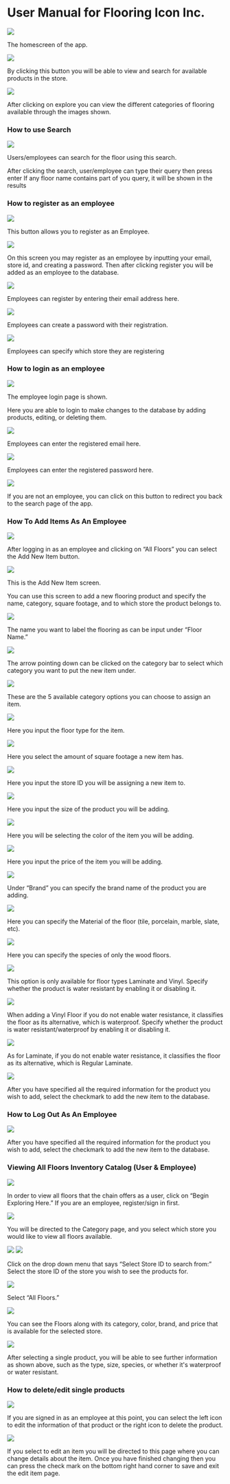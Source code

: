 # User Manual for Flooring Icon Inc.
![](https://lh6.googleusercontent.com/T944zzBTHIWLNcTccHJcspaWyuCb0YkOO2LGaEn3Myt4BENVI1Hu4s1DdZCO3g45w4D2DxBBTVieH4On1__GiKFQtZ8mbzNbdM3WCV2gOJSDD2B3aq9mzEvIzAmRlrWl0Kbkbo20)

The homescreen of the app.

![](https://lh4.googleusercontent.com/Qi--yUJDxvKm_KBH116lOYENLfmCvN-qZllU7z9i-U09O_96dOSvCL-7zK0H3BeqDJ0jq8hWou2edPH322HbMPYLSflM4HQxIhoSTE_e9LfdC-h5jbHxrvvCW-t6EIJNVSfBQozK)

By clicking this button you will be able to view and search for available products in the store.

![](https://lh3.googleusercontent.com/THGdbVskWDZMvv0UDBPFGCJWI6zeT9Cq31wQHh1uN_26A1O02t0hJEg550_2z_AqFUFNzEfbBuSnCy5O4swiCkqmBGQBjIhYZDZhmFa8Wel3TC82Q51sQwTVajPYTUBSeaWSoA9f2s7PocWsaQ)

After clicking on explore you can view the different categories of flooring available through the images shown.

### How to use Search

![](https://lh6.googleusercontent.com/VL5_UYFNR9CdwHBnfw7o1C6KGXI32bCBy6gtPMmxbnyEX6ytCb0vJH5EDQIIMzsbpoh-S4yk6mcplBTob-PolOac_HqHl7W5ImeXlQmICc6lLcQL_hXJXRwU_Rn_RIzZsjpW0Gaq)

Users/employees can search for the floor using this search.

After clicking the search, user/employee can type their query then press enter
If any floor name contains part of you query, it will be shown in the results

### How to register as an employee
![](https://lh6.googleusercontent.com/UlfG6tdK0YRkrFARzcJdJJASWhIophvSN8iWGrbtxmciqUZ1kXq8TKcxhmoWDPT7t169t5n0NMGhZDlWKcXJe1I9inJF8je8IO3W7VDCcrlELKZ_5uqPx2tWB67oVzUbxGs7v7bd)

This button allows you to register as an Employee.

![](https://lh3.googleusercontent.com/cdPrH3dXVvCGo5hsMfXo4M_9ogVqcTLK-nSbcoEh1oO7JIdeaeRl1hmrVs_WVgZy0WFLcZXbZjzMEnCb4Rb1_5DFiTtustRzmCh6Wi9DVhhvlMGVrMddJHZDnN4Z1FxulwEJvQ0x)

On this screen you may register as an employee by inputting your email, store id, and creating a password. Then after clicking register you will be added as an employee to the database.

![](https://lh6.googleusercontent.com/oKG1I0uKbBek4xC_k8y4_NgknE_dpPECkcnHuX5IVct8k40b4RJIawx9wKSDWobt50W7l6_BWLO04tAu07CbO7heRa91iMRfFzOTqImlK-MSz7XJsaxQMfOvTEaYiJqk6LvQK5bi)

Employees can register by entering their email address here.

![](https://lh6.googleusercontent.com/UeguqZkARznHAqlNJlYOZPGb-gm2e_cNvjZHMtbKnO_Ss85h2H-s03dLtOyWjtlMTMPRBtAXXEXH5VV2GK6lj0EYwTzdPeOIC9SlTCdOsOjSn5q_arCmbsAMphoCiTToxxvw75sP)

Employees can create a password with their registration.

![](https://lh5.googleusercontent.com/2mgdPAcRmodLs2ex9UhmE0V8ySuiwl4tUbR_a0TjvuAH1axLYC-0k1wDSJ20KgqIRoNwWGkLj6Hs3TxvcgOaq5hVKfuWNZxC03m7CUkJT7KOq8m4mpV9Jl6R-gqBAuRNy9zgPpgL)

Employees can specify which store they are registering

### How to login as an employee

![](https://lh4.googleusercontent.com/16F-50CxU5FTM3jX0HRp2PLruwTV5bkNa-jdvJdL0_zTdiK4jwEyBnyP6hFeY9a_8CNiDi7UDcUtBbdhJCyi5AJPW8a9kPEfrMTz9EuJ86MvJ3iwKY5CUOdFl_yn-xl2l_VpJoHN)

The employee login page is shown.

Here you are able to login to make changes to the database by adding products, editing, or deleting them.

![](https://lh4.googleusercontent.com/6bLCQAVg8MRi1G8sUM0t2Ntygm4eIP3Ag6kYdFSx4jTJqHxfQea_1yNZdnUElGkr4XsQBQlbHth1qbFG5f7lk6cKUzrCeOwocq2z_bwLhfjqndYhXqruEB_XmbUfSoSs29A0YKIR)

Employees can enter the registered email here.

![](https://lh4.googleusercontent.com/Y3GFzHtzUZycDjDUXj5IRIWkZwEsRqwrcayFEMGrDpjIJpq4LoYKp6kqMQwOg9UmIQWxQua0vAQY-F8FFoDIo9MHLOx5qh4lm3cxYiecKfa_qlV0myRaVMwbkNK-ZZ348R79nBV_)

Employees can enter the registered password here.

![](https://lh6.googleusercontent.com/qRXMheZp3AyoEk2zR2bf11V_QFEDuy87loZQ9pxqdZwZAHJIJDkZtAzLM4tmgam3N2Bt484kIpUuUKE5VhL8fak9XmPAxBw1TJ6ukuhDqS9GoQkg_9QBAsgOw8UVRrlCGPI4_T6O)

If you are not an employee, you can click on this button to redirect you back to the search page of the app.

### How To Add Items As An Employee

![](https://lh6.googleusercontent.com/r9t3FIhTzhGddIGC7KEXSq9vLns8bjeiS8Vthm3QwgEqNbvd0M32WApVirZ67oieLPDF2tdSukPL4UHQ0ol0JljafJP2eXxQ7Y10tv8bKCFESOgbcy3V2B1DzNLTsc8f8I_keU4-)

After logging in as an employee and clicking on “All Floors” you can select the Add New Item button.

![](https://lh3.googleusercontent.com/ZSGbFAMLWs7CfxrvSbWA3yQGiXcEz0esh8v4uML9oZ9FXiWnpGjuqg3gNFmw1w12E9N0NnvSqUf61RAQSriqe1MjNLX-xJvlRpWpp5y0LhsPDd2YZVnPZJ8YnXHYSLeQ9nrDy4hg)

This is the Add New Item screen.

You can use this screen to add a new flooring product and specify the name, category, square footage, and to which store the product belongs to.

![](https://lh4.googleusercontent.com/4TLsQPffmikPn-vcYNjrez-5_Ldxyn7UwvghrsmfBjNd9zDDLn-pXiOiHXZcsRSZdHDw5AKzqav8eTZw0ODtFGL_3rIcDZZjyEe0Dk308Ek5YQj4odTYKx9zVVSyQtaRPelreig6)

The name you want to label the flooring as can be input under “Floor Name.”

![](https://lh5.googleusercontent.com/Jlu6d6QuOMF-w0E-nj9-FRcTfA8apHgdOZ8z94dET_fCBugUI-z5KKhkRWp89MaxfKV0wFr8-sRvNvlwql0P0p8cUuN--CbZ5188BsFNKz9PiN0ioFi7y0hl9G_r2bFQWSmLO9Dv)

The arrow pointing down can be clicked on the category bar to select which category you want to put the new item under.

![](https://lh4.googleusercontent.com/xE-KLnixzDl93hhDprdEdq2H40dTtESPF1kCqYoqf8eWFESxs17tR75R17H7qHaIiRudpJpBLOQaWthH_T8p8SV2Z7fV2-0xzwDF_j1JLuCuTUr8Sb_styJktEFlE5NodBxJQNe6)

These are the 5 available category options you can choose to assign an item.

![](https://lh5.googleusercontent.com/B92CDCNQKjma7mfrB1FskqVFkMh0bgPjsVcyajFOEeXKgubF-06JBVK_YnmKG8w9QfRXDmEg0qxfxf16mmKacZeINzhZzBoHoq5cVU0OtiN1k18MkTkbfKjksFZK-5bD8Q05tSmr)

Here you input the floor type for the item.

![](https://lh6.googleusercontent.com/ppZCfWmeA3TMllMwtUQOSU7jhrqsCQTwLyOE77Lhwkmt-63EUYwJKin6uB8u6eF6icyJkqO9dgRuQo7SplSqQsoWwjUnqjwAXWzb3Xl8jF4XEeHjtydnKXTbrl6KAcRqKrkea1Ty)

Here you select the amount of square footage a new item has.

![](https://lh3.googleusercontent.com/e1T4Jn82RMdTAdkoSZcNyG11Dmr-xjwbzHyH4oRzbM4-4dTLZgV3DA_nAOvZTC4OmhWKYdYQBXasdqb9oguBfd7bY2Ejx7uTjT_DqmPtHgsBVDOyK53XvklRhedzR-5dwGLojfbq)

Here you input the store ID you will be assigning a new item to.

![](https://lh3.googleusercontent.com/gnOJ5ZWk2WphEA2jmeiTuHIMSIXvsmfIVTBAmAnsNbORz7CcgQK6Za8PayALE4t8WmoTdE0GoKr1NXS3cDndii2lRTcKnz4OPael3OwrSnQdDNr4oD0yqSX72S_bwTwBnuQ64iP7)

Here you input the size of the product you will be adding.

![](https://lh3.googleusercontent.com/EHAs86nNicp8Bznw9tzxClBdvQVFG0tvoJkA4BvKPQBTNBUCvCzP9gWc7P94EEXKkPEg0M0lFCTl82Cs4bzN91IhFfPZyj_n-YnR7-IPnQwyI-fUgPYwZS6zKCLFcxEMO1A-43ey)

Here you will be selecting the color of the item you will be adding.

![](https://lh3.googleusercontent.com/fs5HzlTGHAYqSoUoXMSHpRvqYLtFkEznt4hA2a2zhGWkT2hsfJOiEYAQ_vJyJeZOaXT4rS4oui78gQPksKsp98aj4tAYSnOHVlAHLxPDvkVAeDFJ_zNXl46Iw3FKAABqyC5FscI6)

Here you input the price of the item you will be adding.

![](https://lh4.googleusercontent.com/jhOZoCH_IgAOZAOTTE0JqcCtYrQj0uNl2kSVwUyBvxQFjb6nQrZdu20Is7Y8opAStiLoXeXNpGjUUbdIUcJzs99_Ksz0HqBVlNPX4nASAvfhjRaObkE-2wkj1_l7-2dox1Z8CeZwszrj-2K5hQ)

Under “Brand” you can specify the brand name of the product you are adding.

![](https://lh3.googleusercontent.com/dls_hGwlmyv0C0SqoQ7yx9XLon1G1qC51BAKGSR5bvzGC8xdry9yIHNygYW18ewRMNDM1BQd49EXzW8jXNQsJyyAKmuNVnMJcMUZGbn5NO_vVQ5YCz5puEGWCO8WX2bnR_q-cU73KhIzlnoTWw)

Here you can specify the Material of the floor (tile, porcelain, marble, slate, etc).

![](https://lh4.googleusercontent.com/7_Fu7VtMs9AB3IjTt4fLONtkZTWcLAyVhMdm5oFeaYQd-FW0GaPLAeKWzc2wJy-hrFPfyfsO5MEVZDqYksyUaX2Q6-0kLM86FfDc0v8Mbq1ffp8AMCi7gleqSXFKCjY3s4g2elAEWw9ApVwJRQ)

Here you can specify the species of only the wood floors.

![](https://lh5.googleusercontent.com/_pzNzQl2TlqNzf4N_ARZxl23DYNG4HTFzFRVNPEIW5Dbcp4AqNLh75Wg3EM5R52zijd7OGy2n7Ee11wpUb66DHGcZyjDRnURYZfrUc_lqR-wAemm5Tgr_p3Fu1nc5nqoQMsjT-fUvypV4l_brA)

This option is only available for floor types Laminate and Vinyl. Specify whether the product is water resistant by enabling it or disabling it.

![](https://lh3.googleusercontent.com/kr0F93o1dKHibbewFrC-tOR3LaVkc_MDL7sUo6C0zYO6yGYZNrE_kTMkwncgVyFNTflig_qIRj6kevLQE9y7-oEvLVLcpgGt8CCqxw48m9zUxKjAgpENzZFQpPckUfWWEmIyP9KG_cfut7tgIQ)

When adding a Vinyl Floor if you do not enable water resistance, it classifies the floor as its alternative, which is waterproof. Specify whether the product is water resistant/waterproof by enabling it or disabling it.

![](https://lh3.googleusercontent.com/x9BOVv_CZh-uAfl7i--CZ9aTIMbKfAA17t7ssb45POweI96Mg1dOnUpLgkn_38o_Cupmx8a4G9F5C26laNw0Ld2fmUbx3JFY8I8xCtB1B6ib7KPrFV0ywbuh9lQVuSXCgkXFBye1sRei7GZ9Wg)

As for Laminate, if you do not enable water resistance, it classifies the floor as its alternative, which is Regular Laminate.

![](https://lh5.googleusercontent.com/E1eTcCMbC-acUhKHcBMsJLX_mt2MqZKp4tZ-TqQBhix5fpdajnyWCLObybHZNxzFEgFBCYBxILZRRT377wtyyiC1IyFpl-lIDX4c_7wQkiYs-i8nKQ7amYWj_zmcIR5mIlwhasGYd9FgRMlUbA)

After you have specified all the required information for the product you wish to add, select the checkmark to add the new item to the database.

### How to Log Out As An Employee

![](https://lh4.googleusercontent.com/zPaX1sac_thqCx2JTg9I-zjG6u9Z4AbrtaMfsjUHn0QG2__MiXuVDlRKF3lBC26FrqqXVlEL1iiHXc7oZbTDv8pZchdPAEBLmGSRe0CpGNL5zOkRwI_c1pwgDUMfrxDLsLKJSw14BbIdzH591A)

After you have specified all the required information for the product you wish to add, select the checkmark to add the new item to the database.


### Viewing All Floors Inventory Catalog (User & Employee)

![](https://lh5.googleusercontent.com/miLF8bTMTbKRYRA2nzLGIHkgWT2Ufl5q3sheY2iZ3AIPgInkZAOIL2Ta1lo06HOqN02Hyi2mWIjAxnA787W8D2wxkgKBkwZFFYBKW7g5_XT3wy8nR1qqRV3GRh3zIBhfdvKRCbr_Y4v6YhWMFQ)

In order to view all floors that the chain offers as a user, click on “Begin Exploring Here.” If you are an employee, register/sign in first.

![](https://lh3.googleusercontent.com/THGdbVskWDZMvv0UDBPFGCJWI6zeT9Cq31wQHh1uN_26A1O02t0hJEg550_2z_AqFUFNzEfbBuSnCy5O4swiCkqmBGQBjIhYZDZhmFa8Wel3TC82Q51sQwTVajPYTUBSeaWSoA9f2s7PocWsaQ)

You will be directed to the Category page, and you select which store you would like to view all floors available.

![](https://lh6.googleusercontent.com/JzErZFReJrSRs9sasXBfyfG9QoSktdn4HYSXvUDicR76TzEsOfdzh3qho85Koe5G2kTDhKFnxv9HLfnImGOvkxEnizwWQKy74rv_NkjfbAuPFKVd5-JdnTrGZo_dVHRJtnZg6FV6B50x3-fS0w)
![](https://lh4.googleusercontent.com/xg34g61kS-x4Qs4WH47rySFaMc5bnKa840d7z7zj8vM2Vagr3JGxsQl65CyMHJVSj2PYWcq5uLkgq-oSLeO96qNfBdyAaQTQCIvY_DcJf8CD0EcIAxletOkQf1rF3t32AqxvHc5hr_XV54OY2A)

Click on the drop down menu that says “Select Store ID to search from:” Select the store ID of the store you wish to see the products for.

![](https://lh5.googleusercontent.com/C5h-sQ1kRlsXEXa9q1sNymtUOBfIBE4shniZo2CZXs7GCUuErIgt1nSCkD91sFrJmk4uSQ2G8LB1TwyIZOKyPMuVWbIhqqmlbyEn32f5jE53UlgRnHuUhBCBrDBgYGZZ_O-PZC2KEM0D4Ku9Fg)

Select “All Floors.”

![](https://lh3.googleusercontent.com/rppmTKC1CdID4IVZOqpsniuc5Jy67xMMsPFqQZJ6ZqSMZu77EWcbICjtBYo2iJcB-g6ndlySy-V1xJDugbyf09G3FnOK_fqk7M3nyzISDJxE9Ckp9Az0jQAiKt1bQ-vo57zFDRLjH8AsrS79EQ)

You can see the Floors along with its category, color, brand, and price that is available for the selected store.

![](https://lh5.googleusercontent.com/nxM0UVG4asVs8P2Wjf_2c7YUnJFgb1cTlzvSn2-QcDdn01g-wdP07nSWmq0wi2YiWlUjWBTVGhLktm6Pq0kJtVmPyWh6OjtWqTi7CRDH3d7xULzEXws5iSfLygXF4_aZ9AuDWcHf_07LnASvOA)

After selecting a single product, you will be able to see further information as shown above, such as the type, size, species, or whether it's waterproof or water resistant.

### How to delete/edit single products

![](https://lh3.googleusercontent.com/saWw3WjfQJI52BDNY-_g9Bh4K2OKMILrRkQ7d-VgKFD8eRAAkNKzRQXa_Q7MaoFX2ewoXTcPo11RibVRomXY9i8IDg19KGgfgfyGDTd2vUWoD9wEBo2aQZuDfJ4qLTTm5feuHD4Acj9W9LCFbg)

If you are signed in as an employee at this point, you can select the left icon to edit the information of that product or the right icon to delete the product.

![](https://lh5.googleusercontent.com/3GldjG3DTMFnynnCrkJMI3AFCqXtQRyhe5d4Y41amXgdi-c0HNWL1XNn2urKMSlzGmMkTHkJf-NfTvgIoFN7xWgErXYI-TmIV50EKk9S-onyWxqv3d8eu1PQ7pNJGjj55buygz9qWH_HcLsyAA)

If you select to edit an item you will be directed to this page where you can change details about the item. Once you have finished changing then you can press the check mark on the bottom right hand corner to save and exit the edit item page.